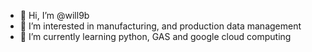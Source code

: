 - 👋 Hi, I’m @will9b
- 👀 I’m interested in manufacturing, and production data management
- 🌱 I’m currently learning python, GAS and google cloud computing

<!---
will9b/will9b is a ✨ special ✨ repository because its `README.md` (this file) appears on your GitHub profile.
You can click the Preview link to take a look at your changes.
--->
